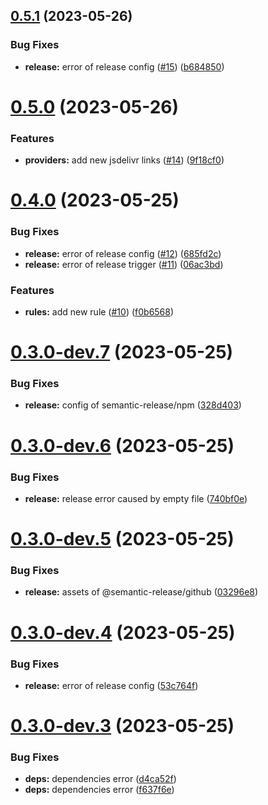 ## [0.5.1](https://github.com/onemoon/rule-sets/compare/v0.5.0...v0.5.1) (2023-05-26)


### Bug Fixes

* **release:** error of release config ([#15](https://github.com/onemoon/rule-sets/issues/15)) ([b684850](https://github.com/onemoon/rule-sets/commit/b684850a185cfa24d2f23a24b53f3e9d3cc21ccb))

# [0.5.0](https://github.com/onemoon/rule-sets/compare/v0.4.0...v0.5.0) (2023-05-26)


### Features

* **providers:** add new jsdelivr links  ([#14](https://github.com/onemoon/rule-sets/issues/14)) ([9f18cf0](https://github.com/onemoon/rule-sets/commit/9f18cf0a47adc29a4510a27857ced0e2870721e6))

# [0.4.0](https://github.com/onemoon/rule-sets/compare/v0.3.0...v0.4.0) (2023-05-25)


### Bug Fixes

* **release:** error of release config ([#12](https://github.com/onemoon/rule-sets/issues/12)) ([685fd2c](https://github.com/onemoon/rule-sets/commit/685fd2c4fb12078302bbb8786841f478d69c9b3a))
* **release:** error of release trigger ([#11](https://github.com/onemoon/rule-sets/issues/11)) ([06ac3bd](https://github.com/onemoon/rule-sets/commit/06ac3bd0986cf143a593ec1fb26ba16337eb728a))


### Features

* **rules:** add new rule ([#10](https://github.com/onemoon/rule-sets/issues/10)) ([f0b6568](https://github.com/onemoon/rule-sets/commit/f0b6568f0dfced5cd9bef2e69f9af4d3a0c96469))

# [0.3.0-dev.7](https://github.com/onemoon/rule-sets/compare/v0.3.0-dev.6...v0.3.0-dev.7) (2023-05-25)


### Bug Fixes

* **release:** config of semantic-release/npm ([328d403](https://github.com/onemoon/rule-sets/commit/328d4034d06cb7b80de4d4353f6a7d98775298fe))

# [0.3.0-dev.6](https://github.com/onemoon/rule-sets/compare/v0.3.0-dev.5...v0.3.0-dev.6) (2023-05-25)


### Bug Fixes

* **release:** release error caused by empty file ([740bf0e](https://github.com/onemoon/rule-sets/commit/740bf0ea590bc822d269d08518109efdcd1fd597))

# [0.3.0-dev.5](https://github.com/onemoon/rule-sets/compare/v0.3.0-dev.4...v0.3.0-dev.5) (2023-05-25)


### Bug Fixes

* **release:** assets of @semantic-release/github ([03296e8](https://github.com/onemoon/rule-sets/commit/03296e8e8d0b11ea984cfeec019284f6df375828))

# [0.3.0-dev.4](https://github.com/onemoon/rule-sets/compare/v0.3.0-dev.3...v0.3.0-dev.4) (2023-05-25)


### Bug Fixes

* **release:** error of release config ([53c764f](https://github.com/onemoon/rule-sets/commit/53c764fc8d923c01a3d3415d0904aade312b65b8))

# [0.3.0-dev.3](https://github.com/onemoon/rule-sets/compare/v0.3.0-dev.2...v0.3.0-dev.3) (2023-05-25)


### Bug Fixes

* **deps:** dependencies error ([d4ca52f](https://github.com/onemoon/rule-sets/commit/d4ca52f2eb6b0a95bed383c1acf479cc59af1839))
* **deps:** dependencies error ([f637f6e](https://github.com/onemoon/rule-sets/commit/f637f6ecff1339c1db60386d20266960555593d5))
